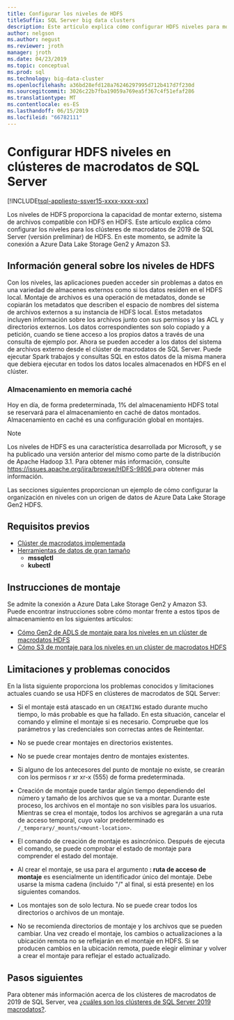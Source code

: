 ```yaml
---
title: Configurar los niveles de HDFS
titleSuffix: SQL Server big data clusters
description: Este artículo explica cómo configurar HDFS niveles para montar un sistema de archivos externo de Azure Data Lake Storage en HDFS en un clúster de macrodatos de 2019 de SQL Server (versión preliminar).
author: nelgson
ms.author: negust
ms.reviewer: jroth
manager: jroth
ms.date: 04/23/2019
ms.topic: conceptual
ms.prod: sql
ms.technology: big-data-cluster
ms.openlocfilehash: a36bd28efd128a76246297995d712b417d7f230d
ms.sourcegitcommit: 3026c22b7fba19059a769ea5f367c4f51efaf286
ms.translationtype: MT
ms.contentlocale: es-ES
ms.lasthandoff: 06/15/2019
ms.locfileid: "66782111"
---
```

# <a name="configure-hdfs-tiering-on-sql-server-big-data-clusters"></a>Configurar HDFS niveles en clústeres de macrodatos de SQL Server

[!INCLUDE[tsql-appliesto-ssver15-xxxx-xxxx-xxx](../includes/tsql-appliesto-ssver15-xxxx-xxxx-xxx.md)]

Los niveles de HDFS proporciona la capacidad de montar externo, sistema de archivos compatible con HDFS en HDFS. Este artículo explica cómo configurar los niveles para los clústeres de macrodatos de 2019 de SQL Server (versión preliminar) de HDFS. En este momento, se admite la conexión a Azure Data Lake Storage Gen2 y Amazon S3. 

## <a name="hdfs-tiering-overview"></a>Información general sobre los niveles de HDFS

Con los niveles, las aplicaciones pueden acceder sin problemas a datos en una variedad de almacenes externos como si los datos residen en el HDFS local. Montaje de archivos es una operación de metadatos, donde se copiarán los metadatos que describen el espacio de nombres del sistema de archivos externos a su instancia de HDFS local. Estos metadatos incluyen información sobre los archivos junto con sus permisos y las ACL y directorios externos. Los datos correspondientes son solo copiado y a petición, cuando se tiene acceso a los propios datos a través de una consulta de ejemplo por. Ahora se pueden acceder a los datos del sistema de archivos externo desde el clúster de macrodatos de SQL Server. Puede ejecutar Spark trabajos y consultas SQL en estos datos de la misma manera que debiera ejecutar en todos los datos locales almacenados en HDFS en el clúster.

### <a name="caching"></a>Almacenamiento en memoria caché
Hoy en día, de forma predeterminada, 1% del almacenamiento HDFS total se reservará para el almacenamiento en caché de datos montados. Almacenamiento en caché es una configuración global en montajes.

> [!NOTE]
> Los niveles de HDFS es una característica desarrollada por Microsoft, y se ha publicado una versión anterior del mismo como parte de la distribución de Apache Hadoop 3.1. Para obtener más información, consulte [ https://issues.apache.org/jira/browse/HDFS-9806 ](https://issues.apache.org/jira/browse/HDFS-9806) para obtener más información.

Las secciones siguientes proporcionan un ejemplo de cómo configurar la organización en niveles con un origen de datos de Azure Data Lake Storage Gen2 HDFS.

## <a name="prerequisites"></a>Requisitos previos

- [Clúster de macrodatos implementada](deployment-guidance.md)
- [Herramientas de datos de gran tamaño](deploy-big-data-tools.md)
  - **mssqlctl**
  - **kubectl**

## <a name="mounting-instructions"></a>Instrucciones de montaje

Se admite la conexión a Azure Data Lake Storage Gen2 y Amazon S3. Puede encontrar instrucciones sobre cómo montar frente a estos tipos de almacenamiento en los siguientes artículos:

- [Cómo Gen2 de ADLS de montaje para los niveles en un clúster de macrodatos HDFS](hdfs-tiering-mount-adlsgen2.md)
- [Cómo S3 de montaje para los niveles en un clúster de macrodatos HDFS](hdfs-tiering-mount-s3.md)

## <a id="issues"></a> Limitaciones y problemas conocidos

En la lista siguiente proporciona los problemas conocidos y limitaciones actuales cuando se usa HDFS en clústeres de macrodatos de SQL Server:

- Si el montaje está atascado en un `CREATING` estado durante mucho tiempo, lo más probable es que ha fallado. En esta situación, cancelar el comando y elimine el montaje si es necesario. Compruebe que los parámetros y las credenciales son correctas antes de Reintentar.

- No se puede crear montajes en directorios existentes.

- No se puede crear montajes dentro de montajes existentes.

- Si alguno de los antecesores del punto de montaje no existe, se crearán con los permisos r xr xr-x (555) de forma predeterminada.

- Creación de montaje puede tardar algún tiempo dependiendo del número y tamaño de los archivos que se va a montar. Durante este proceso, los archivos en el montaje no son visibles para los usuarios. Mientras se crea el montaje, todos los archivos se agregarán a una ruta de acceso temporal, cuyo valor predeterminado es `/_temporary/_mounts/<mount-location>`.

- El comando de creación de montaje es asincrónico. Después de ejecuta el comando, se puede comprobar el estado de montaje para comprender el estado del montaje.

- Al crear el montaje, se usa para el argumento **: ruta de acceso de montaje** es esencialmente un identificador único del montaje. Debe usarse la misma cadena (incluido "/" al final, si está presente) en los siguientes comandos.

- Los montajes son de solo lectura. No se puede crear todos los directorios o archivos de un montaje.

- No se recomienda directorios de montaje y los archivos que se pueden cambiar. Una vez creado el montaje, los cambios o actualizaciones a la ubicación remota no se reflejarán en el montaje en HDFS. Si se producen cambios en la ubicación remota, puede elegir eliminar y volver a crear el montaje para reflejar el estado actualizado.

## <a name="next-steps"></a>Pasos siguientes

Para obtener más información acerca de los clústeres de macrodatos de 2019 de SQL Server, vea [¿cuáles son los clústeres de SQL Server 2019 macrodatos?](big-data-cluster-overview.md).
